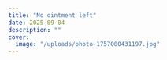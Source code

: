 ```yaml
---
title: "No ointment left"
date: 2025-09-04
description: ""
cover:
  image: "/uploads/photo-1757000431197.jpg"
---
```


